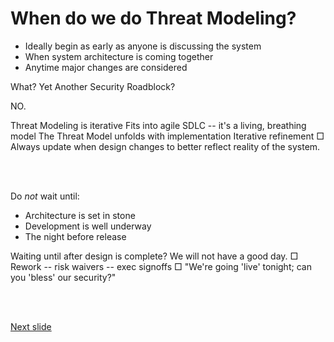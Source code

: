 # When do we do Threat Modeling?

* Ideally begin as early as anyone is discussing the system
* When system architecture is coming together
* Anytime major changes are considered

What? Yet Another Security Roadblock?

 NO.

Threat Modeling is iterative
Fits into agile SDLC -- it's a living, breathing model
The Threat Model unfolds with implementation
Iterative refinement
	□ Always update when design changes to better reflect reality of the system.

<br /><br />

Do _not_ wait until:

* Architecture is set in stone
* Development is well underway
* The night before release

Waiting until after design is complete? We will not have a good day.
			□ Rework -- risk waivers -- exec signoffs
			□ "We're going 'live' tonight; can you 'bless' our security?"


<br /><br />

[Next slide](talk_threat_model_how.md)
